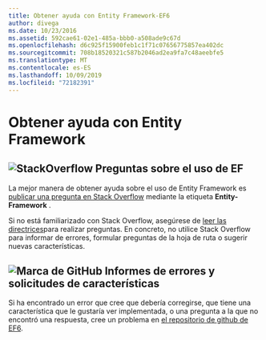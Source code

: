 ```yaml
---
title: Obtener ayuda con Entity Framework-EF6
author: divega
ms.date: 10/23/2016
ms.assetid: 592cae61-02e1-485a-bbb0-a508ade9c67d
ms.openlocfilehash: d6c925f15900feb1c1f71c07656775857ea402dc
ms.sourcegitcommit: 708b18520321c587b2046ad2ea9fa7c48aeebfe5
ms.translationtype: MT
ms.contentlocale: es-ES
ms.lasthandoff: 10/09/2019
ms.locfileid: "72182391"
---
```

# <a name="get-help-using-entity-framework"></a>Obtener ayuda con Entity Framework
## <a name="stackoverflowef6mediastackoverflowpng-questions-about-using-ef"></a>![StackOverflow](~/ef6/media/stackoverflow.png) Preguntas sobre el uso de EF  

La mejor manera de obtener ayuda sobre el uso de Entity Framework es [publicar una pregunta en Stack Overflow](https://stackoverflow.com/questions/ask) mediante la etiqueta **Entity-Framework** .  

Si no está familiarizado con Stack Overflow, asegúrese de [leer las directrices](https://stackoverflow.com/help/asking)para realizar preguntas. En concreto, no utilice Stack Overflow para informar de errores, formular preguntas de la hoja de ruta o sugerir nuevas características.  

## <a name="github-markef6mediagithub-mark-32pxpng-bug-reports-and-feature-requests"></a>![Marca de GitHub](~/ef6/media/github-mark-32px.png) Informes de errores y solicitudes de características  

Si ha encontrado un error que cree que debería corregirse, que tiene una característica que le gustaría ver implementada, o una pregunta a la que no encontró una respuesta, cree un problema en [el repositorio de github de EF6](https://github.com/aspnet/EntityFramework6/issues).

